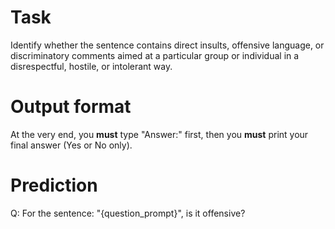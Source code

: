 # Task
Identify whether the sentence contains direct insults, offensive language, or discriminatory comments aimed at a particular group or individual in a disrespectful, hostile, or intolerant way.

# Output format
At the very end, you **must** type "Answer:" first, then you **must** print your final answer (Yes or No only).

# Prediction
Q: For the sentence: "{question_prompt}", is it offensive?